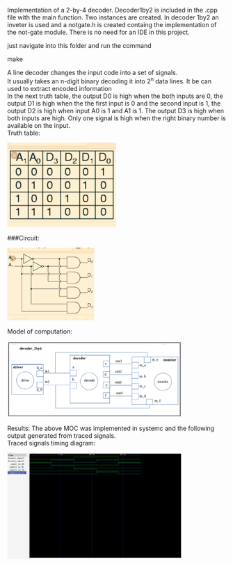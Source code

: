 Implementation of a 2-by-4 decoder. Decoder1by2 is included in the .cpp file with the main function. Two instances are created. In decoder 1by2 an inveter is used and a notgate.h is created containg the implementation of the not-gate module. There is no need for an IDE in this project.

just navigate into this folder and run the command 

 
make

A line decoder changes the input code into a set of signals.<br>
It usually takes an n-digit binary decoding it into 2<sup>n</sup> data lines.
It be can used to extract encoded information  <br>
In the next truth table, the output D0 is high when the both inputs are 0, the output D1 is high when the the first input is 0 and the second input is 1, the output D2 is high when input A0 is 1 and A1 is 1. The output D3  is high when both inputs are high. 
Only one signal is high when the right binary number is available on the input. <br>
Truth table: 
<p align="left">
  <img src="IMAGES/truth_table.jpg" width="250"/>
</p>

###Circuit:
<p align="left">
  <img src="IMAGES/circuit.jpg" width="200"/>
</p>

Model of computation:
<p align="left">
  <img src="images/MoC.png" width="400"/>
</p>
Results:
The above MOC was implemented in systemc and the following output generated from traced signals.<br>
Traced signals timing diagram:
<p align="left">
  <img src="IMAGES/timing_diagram.png" width="400"/>
<p>


